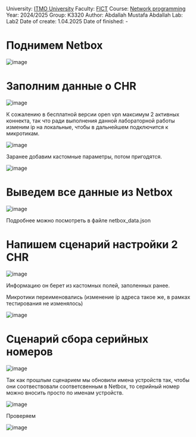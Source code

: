

University: [ITMO University](https://itmo.ru/ru/)
Faculty: [FICT](https://fict.itmo.ru)
Course: [Network programming](https://github.com/itmo-ict-faculty/introduction-in-routing)
Year: 2024/2025
Group: K3320
Author: Abdallah Mustafa Abdallah
Lab: Lab2
Date of create: 1.04.2025
Date of finished: - 


# Поднимем Netbox

![image](https://github.com/user-attachments/assets/57328434-c85d-4765-87c6-2b9cd2a1f5a3)


# Заполним данные о CHR

![image](https://github.com/user-attachments/assets/6231bdf5-7fbd-4ff1-ac86-4ee9186b5458)

К сожалению в бесплатной версии open vpn максимум 2 активных коннекта, так что ради выполнения данной лабораторной работы изменим ip на локальные, чтобы в дальнейшем подключится к микротикам.


![image](https://github.com/user-attachments/assets/414fd5b2-525b-4786-a37c-ff7390589c80)

Заранее добавим кастомные параметры, потом пригодятся.

![image](https://github.com/user-attachments/assets/ba08f36c-3484-4c5d-a929-80ec0c9f0876)

# Выведем все данные из Netbox 
![image](https://github.com/user-attachments/assets/cb959315-6f21-4368-8fee-2405555c0cc8)

Подробнее можно посмотреть в файле netbox_data.json

# Напишем сценарий настройки 2 CHR

![image](https://github.com/user-attachments/assets/d479d393-54e4-4f9d-8318-b185baf65f91)

Информацию он берет из кастомных полей, заполенных ранее.

Микротики переименовались (изменение ip адреса такое же, в рамках тестирования не изменялось)

![image](https://github.com/user-attachments/assets/ba646a1d-64b0-4065-8770-8d06d3f56818)



# Сценарий сбора серийных номеров

![image](https://github.com/user-attachments/assets/11ee5de1-cbc3-42d5-b5af-c45ba9d035e3)

Так как прошлым сценарием мы обновили имена устройств так, чтобы они соотвествовали соответсвенным в Netbox, то серийный номер можно вносить просто по именам устройств.

![image](https://github.com/user-attachments/assets/e1811167-8a37-4a34-a174-e21cddb9aaa4)

Проверяем

![image](https://github.com/user-attachments/assets/38cc0e48-c3a6-4d69-9a94-395c680d710f)






